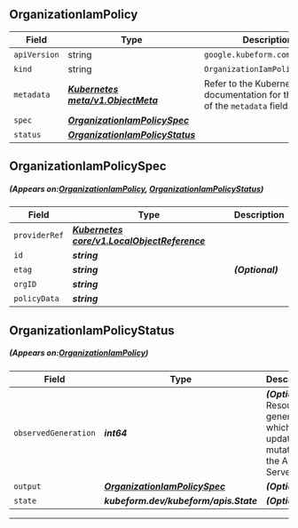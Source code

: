 ## OrganizationIamPolicy
| Field | Type | Description |
| ------ | ----- | ----------- |
| `apiVersion` | string | `google.kubeform.com/v1alpha1` |
|    `kind` | string | `OrganizationIamPolicy` |
| `metadata` | ***[Kubernetes meta/v1.ObjectMeta](https://kubernetes.io/docs/reference/generated/kubernetes-api/v1.13/#objectmeta-v1-meta)***|Refer to the Kubernetes API documentation for the fields of the `metadata` field.|
| `spec` | ***[OrganizationIamPolicySpec](#OrganizationIamPolicySpec)***||
| `status` | ***[OrganizationIamPolicyStatus](#OrganizationIamPolicyStatus)***||
## OrganizationIamPolicySpec
##### (Appears on:[OrganizationIamPolicy](#OrganizationIamPolicy), [OrganizationIamPolicyStatus](#OrganizationIamPolicyStatus))
| Field | Type | Description |
| ------ | ----- | ----------- |
| `providerRef` | ***[Kubernetes core/v1.LocalObjectReference](https://kubernetes.io/docs/reference/generated/kubernetes-api/v1.13/#localobjectreference-v1-core)***||
| `id` | ***string***||
| `etag` | ***string***| ***(Optional)*** |
| `orgID` | ***string***||
| `policyData` | ***string***||
## OrganizationIamPolicyStatus
##### (Appears on:[OrganizationIamPolicy](#OrganizationIamPolicy))
| Field | Type | Description |
| ------ | ----- | ----------- |
| `observedGeneration` | ***int64***| ***(Optional)*** Resource generation, which is updated on mutation by the API Server.|
| `output` | ***[OrganizationIamPolicySpec](#OrganizationIamPolicySpec)***| ***(Optional)*** |
| `state` | ***kubeform.dev/kubeform/apis.State***| ***(Optional)*** |
---
